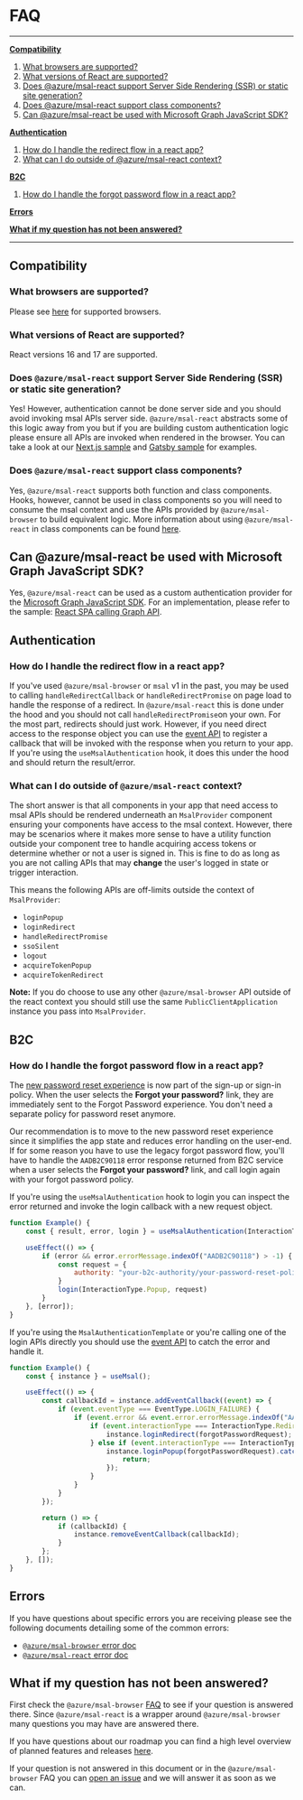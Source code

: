 # FAQ

***
**[Compatibility](#compatibility)**

1. [What browsers are supported?](#what-browsers-are-supported)
1. [What versions of React are supported?](#what-versions-of-React-are-supported)
1. [Does @azure/msal-react support Server Side Rendering (SSR) or static site generation?](#does-azuremsal-react-support-Server-Side-Rendering-SSR-or-static-site-generation)
1. [Does @azure/msal-react support class components?](#does-azuremsal-react-support-class-components)
1. [Can @azure/msal-react be used with Microsoft Graph JavaScript SDK?](#can-azuremsal-react-be-used-with-microsoft-graph-javascript-sdk)

**[Authentication](#authentication)**

1. [How do I handle the redirect flow in a react app?](#how-do-i-handle-the-redirect-flow-in-a-react-app)
1. [What can I do outside of @azure/msal-react context?](#what-can-i-do-outside-of-azuremsal-react-context)

**[B2C](#B2C)**

1. [How do I handle the forgot password flow in a react app?](#how-do-i-handle-the-forgot-password-flow-in-a-react-app)

**[Errors](#errors)**

**[What if my question has not been answered?](#what-if-my-question-has-not-been-answered)**

***

## Compatibility

### What browsers are supported?

Please see [here](https://github.com/AzureAD/microsoft-authentication-library-for-js/blob/dev/lib/msal-browser/FAQ.md#what-browsers-are-supported-by-msaljs) for supported browsers.

### What versions of React are supported?

React versions 16 and 17 are supported.

### Does `@azure/msal-react` support Server Side Rendering (SSR) or static site generation?

Yes! However, authentication cannot be done server side and you should avoid invoking msal APIs server side. `@azure/msal-react` abstracts some of this logic away from you but if you are building custom authentication logic please ensure all APIs are invoked when rendered in the browser. You can take a look at our [Next.js sample](https://github.com/AzureAD/microsoft-authentication-library-for-js/tree/dev/samples/msal-react-samples/nextjs-sample) and [Gatsby sample](https://github.com/AzureAD/microsoft-authentication-library-for-js/tree/dev/samples/msal-react-samples/gatsby-sample) for examples.

### Does `@azure/msal-react` support class components?

Yes, `@azure/msal-react` supports both function and class components. Hooks, however, cannot be used in class components so you will need to consume the msal context and use the APIs provided by `@azure/msal-browser` to build equivalent logic. More information about using `@azure/msal-react` in class components can be found [here](https://github.com/AzureAD/microsoft-authentication-library-for-js/blob/dev/lib/msal-react/docs/class-components.md).

## Can @azure/msal-react be used with Microsoft Graph JavaScript SDK?

Yes, `@azure/msal-react` can be used as a custom authentication provider for the [Microsoft Graph JavaScript SDK](https://github.com/microsoftgraph/msgraph-sdk-javascript). For an implementation, please refer to the sample: [React SPA calling Graph API](https://github.com/Azure-Samples/ms-identity-javascript-react-tutorial/tree/main/2-Authorization-I/1-call-graph).

## Authentication

### How do I handle the redirect flow in a react app?

If you've used `@azure/msal-browser` or `msal` v1 in the past, you may be used to calling `handleRedirectCallback` or `handleRedirectPromise` on page load to handle the response of a redirect. In `@azure/msal-react` this is done under the hood and you should not call `handleRedirectPromise`on your own. For the most part, redirects should just work. However, if you need direct access to the response object you can use the [event API](https://github.com/AzureAD/microsoft-authentication-library-for-js/blob/dev/lib/msal-react/docs/events.md) to register a callback that will be invoked with the response when you return to your app. If you're using the `useMsalAuthentication` hook, it does this under the hood and should return the result/error.

### What can I do outside of `@azure/msal-react` context?

The short answer is that all components in your app that need access to msal APIs should be rendered underneath an `MsalProvider` component ensuring your components have access to the msal context. However, there may be scenarios where it makes more sense to have a utility function outside your component tree to handle acquiring access tokens or determine whether or not a user is signed in. This is fine to do as long as you are not calling APIs that may **change** the user's logged in state or trigger interaction.

This means the following APIs are off-limits outside the context of `MsalProvider`:

- `loginPopup`
- `loginRedirect`
- `handleRedirectPromise`
- `ssoSilent`
- `logout`
- `acquireTokenPopup`
- `acquireTokenRedirect`

**Note:** If you do choose to use any other `@azure/msal-browser` API outside of the react context you should still use the same `PublicClientApplication` instance you pass into `MsalProvider`.

## B2C

### How do I handle the forgot password flow in a react app?

The [new password reset experience](https://docs.microsoft.com/azure/active-directory-b2c/add-password-reset-policy?pivots=b2c-user-flow#self-service-password-reset-recommended) is now part of the sign-up or sign-in policy. When the user selects the **Forgot your password?** link, they are immediately sent to the Forgot Password experience. You don't need a separate policy for password reset anymore.

Our recommendation is to move to the new password reset experience since it simplifies the app state and reduces error handling on the user-end. If for some reason you have to use the legacy forgot password flow, you'll have to handle the `AADB2C90118` error response returned from B2C service when a user selects the **Forgot your password?** link, and call login again with your forgot password policy.

If you're using the `useMsalAuthentication` hook to login you can inspect the error returned and invoke the login callback with a new request object.

```javascript
function Example() {
    const { result, error, login } = useMsalAuthentication(InteractionType.Popup);

    useEffect(() => {
        if (error && error.errorMessage.indexOf("AADB2C90118") > -1) {
            const request = {
                authority: "your-b2c-authority/your-password-reset-policy"
            }
            login(InteractionType.Popup, request)
        }
    }, [error]);
}
```

If you're using the `MsalAuthenticationTemplate` or you're calling one of the login APIs directly you should use the [event API](https://github.com/AzureAD/microsoft-authentication-library-for-js/blob/dev/lib/msal-react/docs/events.md) to catch the error and handle it.

```javascript
function Example() {
    const { instance } = useMsal();

    useEffect(() => {
        const callbackId = instance.addEventCallback((event) => {
            if (event.eventType === EventType.LOGIN_FAILURE) {
                if (event.error && event.error.errorMessage.indexOf("AADB2C90118") > -1) {
                    if (event.interactionType === InteractionType.Redirect) {
                        instance.loginRedirect(forgotPasswordRequest);
                    } else if (event.interactionType === InteractionType.Popup) {
                        instance.loginPopup(forgotPasswordRequest).catch(e => {
                            return;
                        });
                    }
                }
            }
        });

        return () => {
            if (callbackId) {
                instance.removeEventCallback(callbackId);
            }
        };
    }, []);
}
```

## Errors

If you have questions about specific errors you are receiving please see the following documents detailing some of the common errors:

- [`@azure/msal-browser` error doc](https://github.com/AzureAD/microsoft-authentication-library-for-js/blob/dev/lib/msal-browser/docs/errors.md)
- [`@azure/msal-react` error doc](https://github.com/AzureAD/microsoft-authentication-library-for-js/tree/dev/lib/msal-react/docs/errors.md)

## What if my question has not been answered?

First check the `@azure/msal-browser` [FAQ](https://github.com/AzureAD/microsoft-authentication-library-for-js/blob/dev/lib/msal-browser/FAQ.md) to see if your question is answered there. Since `@azure/msal-react` is a wrapper around `@azure/msal-browser` many questions you may have are answered there.

If you have questions about our roadmap you can find a high level overview of planned features and releases [here](https://github.com/AzureAD/microsoft-authentication-library-for-js/blob/dev/roadmap.md).

If your question is not answered in this document or in the `@azure/msal-browser` FAQ you can [open an issue](https://github.com/AzureAD/microsoft-authentication-library-for-js/issues/new/choose) and we will answer it as soon as we can.
